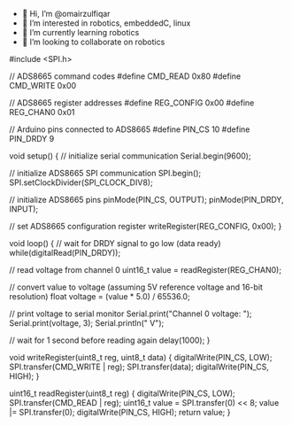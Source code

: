- 👋 Hi, I’m @omairzulfiqar
- 👀 I’m interested in robotics, embeddedC, linux
- 🌱 I’m currently learning robotics
- 💞️ I’m looking to collaborate on robotics

<!---
Wyvern91/Wyvern91 is a ✨ special ✨ repository because its `README.md` (this file) appears on your GitHub profile.
You can click the Preview link to take a look at your changes.
--->
#include <SPI.h>

// ADS8665 command codes
#define CMD_READ 0x80
#define CMD_WRITE 0x00

// ADS8665 register addresses
#define REG_CONFIG 0x00
#define REG_CHAN0 0x01

// Arduino pins connected to ADS8665
#define PIN_CS 10
#define PIN_DRDY 9

void setup() {
  // initialize serial communication
  Serial.begin(9600);
  
  // initialize ADS8665 SPI communication
  SPI.begin();
  SPI.setClockDivider(SPI_CLOCK_DIV8);
  
  // initialize ADS8665 pins
  pinMode(PIN_CS, OUTPUT);
  pinMode(PIN_DRDY, INPUT);
  
  // set ADS8665 configuration register
  writeRegister(REG_CONFIG, 0x00);
}

void loop() {
  // wait for DRDY signal to go low (data ready)
  while(digitalRead(PIN_DRDY));
  
  // read voltage from channel 0
  uint16_t value = readRegister(REG_CHAN0);
  
  // convert value to voltage (assuming 5V reference voltage and 16-bit resolution)
  float voltage = (value * 5.0) / 65536.0;
  
  // print voltage to serial monitor
  Serial.print("Channel 0 voltage: ");
  Serial.print(voltage, 3);
  Serial.println(" V");
  
  // wait for 1 second before reading again
  delay(1000);
}

void writeRegister(uint8_t reg, uint8_t data) {
  digitalWrite(PIN_CS, LOW);
  SPI.transfer(CMD_WRITE | reg);
  SPI.transfer(data);
  digitalWrite(PIN_CS, HIGH);
}

uint16_t readRegister(uint8_t reg) {
  digitalWrite(PIN_CS, LOW);
  SPI.transfer(CMD_READ | reg);
  uint16_t value = SPI.transfer(0) << 8;
  value |= SPI.transfer(0);
  digitalWrite(PIN_CS, HIGH);
  return value;
}

